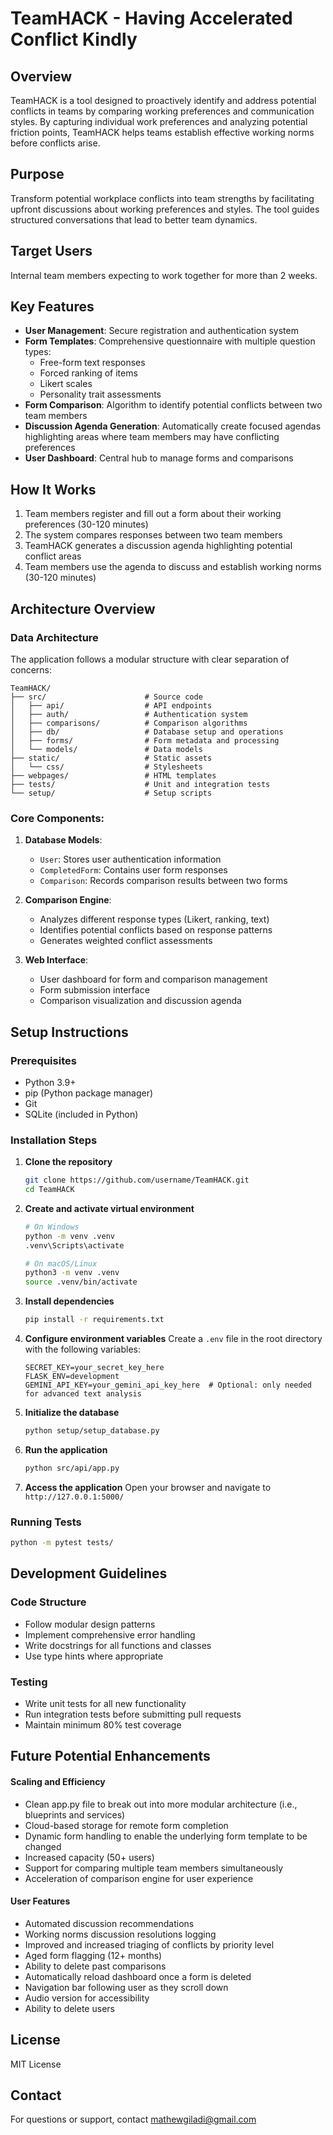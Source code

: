 # TeamHACK - Having Accelerated Conflict Kindly

## Overview
TeamHACK is a tool designed to proactively identify and address potential conflicts in teams by comparing working preferences and communication styles. By capturing individual work preferences and analyzing potential friction points, TeamHACK helps teams establish effective working norms before conflicts arise.

## Purpose
Transform potential workplace conflicts into team strengths by facilitating upfront discussions about working preferences and styles. The tool guides structured conversations that lead to better team dynamics.

## Target Users
Internal team members expecting to work together for more than 2 weeks.

## Key Features
- **User Management**: Secure registration and authentication system
- **Form Templates**: Comprehensive questionnaire with multiple question types:
  - Free-form text responses
  - Forced ranking of items
  - Likert scales
  - Personality trait assessments
- **Form Comparison**: Algorithm to identify potential conflicts between two team members
- **Discussion Agenda Generation**: Automatically create focused agendas highlighting areas where team members may have conflicting preferences
- **User Dashboard**: Central hub to manage forms and comparisons

## How It Works
1. Team members register and fill out a form about their working preferences (30-120 minutes)
2. The system compares responses between two team members
3. TeamHACK generates a discussion agenda highlighting potential conflict areas
4. Team members use the agenda to discuss and establish working norms (30-120 minutes)

## Architecture Overview

### Data Architecture
The application follows a modular structure with clear separation of concerns:

```
TeamHACK/
├── src/                      # Source code
│   ├── api/                  # API endpoints
│   ├── auth/                 # Authentication system
│   ├── comparisons/          # Comparison algorithms
│   ├── db/                   # Database setup and operations
│   ├── forms/                # Form metadata and processing
│   └── models/               # Data models
├── static/                   # Static assets
│   └── css/                  # Stylesheets
├── webpages/                 # HTML templates
├── tests/                    # Unit and integration tests
└── setup/                    # Setup scripts
```

### Core Components:
1. **Database Models**:
   - `User`: Stores user authentication information
   - `CompletedForm`: Contains user form responses
   - `Comparison`: Records comparison results between two forms

2. **Comparison Engine**:
   - Analyzes different response types (Likert, ranking, text)
   - Identifies potential conflicts based on response patterns
   - Generates weighted conflict assessments

3. **Web Interface**:
   - User dashboard for form and comparison management
   - Form submission interface
   - Comparison visualization and discussion agenda

## Setup Instructions

### Prerequisites
- Python 3.9+ 
- pip (Python package manager)
- Git
- SQLite (included in Python)

### Installation Steps

1. **Clone the repository**
   ```bash
   git clone https://github.com/username/TeamHACK.git
   cd TeamHACK
   ```

2. **Create and activate virtual environment**
   ```bash
   # On Windows
   python -m venv .venv
   .venv\Scripts\activate

   # On macOS/Linux
   python3 -m venv .venv
   source .venv/bin/activate
   ```

3. **Install dependencies**
   ```bash
   pip install -r requirements.txt
   ```

4. **Configure environment variables**
   Create a `.env` file in the root directory with the following variables:
   ```
   SECRET_KEY=your_secret_key_here
   FLASK_ENV=development
   GEMINI_API_KEY=your_gemini_api_key_here  # Optional: only needed for advanced text analysis
   ```

5. **Initialize the database**
   ```bash
   python setup/setup_database.py
   ```

6. **Run the application**
   ```bash
   python src/api/app.py
   ```

7. **Access the application**
   Open your browser and navigate to `http://127.0.0.1:5000/`

### Running Tests
```bash
python -m pytest tests/
```

## Development Guidelines

### Code Structure
- Follow modular design patterns
- Implement comprehensive error handling
- Write docstrings for all functions and classes
- Use type hints where appropriate

### Testing
- Write unit tests for all new functionality
- Run integration tests before submitting pull requests
- Maintain minimum 80% test coverage

## Future Potential Enhancements

#### Scaling and Efficiency
- Clean app.py file to break out into more modular architecture (i.e., blueprints and services)
- Cloud-based storage for remote form completion
- Dynamic form handling to enable the underlying form template to be changed
- Increased capacity (50+ users)
- Support for comparing multiple team members simultaneously
- Acceleration of comparison engine for user experience

#### User Features
- Automated discussion recommendations
- Working norms discussion resolutions logging
- Improved and increased triaging of conflicts by priority level
- Aged form flagging (12+ months)
- Ability to delete past comparisons
- Automatically reload dashboard once a form is deleted
- Navigation bar following user as they scroll down 
- Audio version for accessibility
- Ability to delete users

## License
MIT License

## Contact
For questions or support, contact mathewgiladi@gmail.com